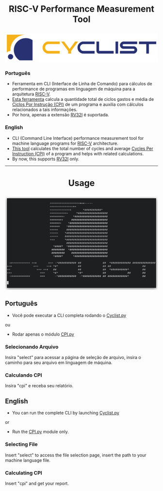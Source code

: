 #  <p align="center">RISC-V Performance Measurement Tool</p>
![Cyclist](https://github.com/Zvorky/Cyclist/blob/main/artwork/cyclist_logo.svg)
### Português  
- Ferramenta em CLI (Interface de Linha de Comando) para cálculos de performance de programas em linguagem de máquina para a arquitetura [RISC-V](https://github.com/riscv).  
- [Esta ferramenta](https://github.com/Zvorky/Cyclist/blob/main/modules/CPI.py) calcula a quantidade total de ciclos gastos e média de [Ciclos Por Instrução (CPI)](https://pt.wikipedia.org/wiki/Ciclos_por_instru%C3%A7%C3%A3o) de um programa e auxilia com cálculos relacionados a tais informações.  
- Por hora, apenas a extensão [RV32I](https://five-embeddev.com/riscv-isa-manual/latest/rv32.html) é suportada.

### English
- CLI (Command Line Interface) performance measurement tool for machine language programs for [RISC-V](https://github.com/riscv) architecture.
- [This tool](https://github.com/Zvorky/Cyclist/blob/main/modules/CPI.py) calculates the total number of cycles and average [Cycles Per Instruction (CPI)](https://en.wikipedia.org/wiki/Cycles_per_instruction) of a program and helps with related calculations.
- By now, this supports [RV32I](https://five-embeddev.com/riscv-isa-manual/latest/rv32.html) only.

---
# <p align="center">Usage</p>
<p align="center"><img src=https://github.com/Zvorky/Cyclist/blob/main/artwork/Cyclist_Splash.png></p>

## Português
- Você pode executar a CLI completa rodando o [Cyclist.py](https://github.com/Zvorky/Cyclist/blob/main/Cyclist.py)
<p align="left">ou</p>

- Rodar apenas o módulo [CPI.py](https://github.com/Zvorky/Cyclist/blob/main/modules/CPI.py)  
  
### Selecionando Arquivo  
Insira "select" para acessar a página de seleção de arquivo, insira o caminho para seu arquivo em linguagem de máquina.  
### Calculando CPI
Insira "cpi" e receba seu relatório.  
  
## English
- You can run the complete CLI by launching [Cyclist.py](https://github.com/Zvorky/Cyclist/blob/main/Cyclist.py)
<p align="left">or</p>

- Run the [CPI.py](https://github.com/Zvorky/Cyclist/blob/main/modules/CPI.py) module only.

### Selecting File
Insert "select" to access the file selection page, insert the path to your machine language file.
### Calculating CPI
Insert "cpi" and get your report.
